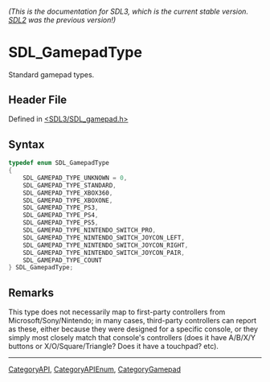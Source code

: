 ###### (This is the documentation for SDL3, which is the current stable version. [SDL2](https://wiki.libsdl.org/SDL2/) was the previous version!)
# SDL_GamepadType

Standard gamepad types.

## Header File

Defined in [<SDL3/SDL_gamepad.h>](https://github.com/libsdl-org/SDL/blob/main/include/SDL3/SDL_gamepad.h)

## Syntax

```c
typedef enum SDL_GamepadType
{
    SDL_GAMEPAD_TYPE_UNKNOWN = 0,
    SDL_GAMEPAD_TYPE_STANDARD,
    SDL_GAMEPAD_TYPE_XBOX360,
    SDL_GAMEPAD_TYPE_XBOXONE,
    SDL_GAMEPAD_TYPE_PS3,
    SDL_GAMEPAD_TYPE_PS4,
    SDL_GAMEPAD_TYPE_PS5,
    SDL_GAMEPAD_TYPE_NINTENDO_SWITCH_PRO,
    SDL_GAMEPAD_TYPE_NINTENDO_SWITCH_JOYCON_LEFT,
    SDL_GAMEPAD_TYPE_NINTENDO_SWITCH_JOYCON_RIGHT,
    SDL_GAMEPAD_TYPE_NINTENDO_SWITCH_JOYCON_PAIR,
    SDL_GAMEPAD_TYPE_COUNT
} SDL_GamepadType;
```

## Remarks

This type does not necessarily map to first-party controllers from
Microsoft/Sony/Nintendo; in many cases, third-party controllers can report
as these, either because they were designed for a specific console, or they
simply most closely match that console's controllers (does it have A/B/X/Y
buttons or X/O/Square/Triangle? Does it have a touchpad? etc).

----
[CategoryAPI](CategoryAPI), [CategoryAPIEnum](CategoryAPIEnum), [CategoryGamepad](CategoryGamepad)

